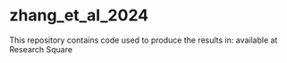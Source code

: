 # zhang_et_al_2024

This repository contains code used to produce the results in: 
available at Research Square
